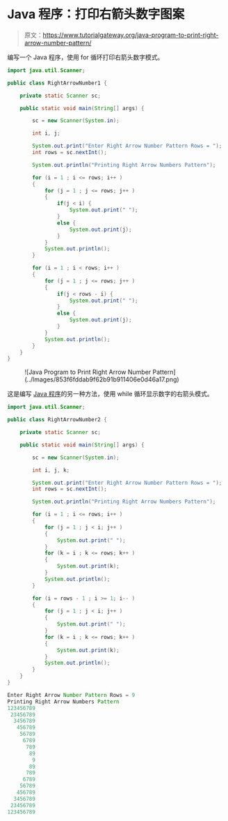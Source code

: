 # Java 程序：打印右箭头数字图案

> 原文：<https://www.tutorialgateway.org/java-program-to-print-right-arrow-number-pattern/>

编写一个 Java 程序，使用 for 循环打印右箭头数字模式。

```java
import java.util.Scanner;

public class RightArrowNumber1 {

	private static Scanner sc;

	public static void main(String[] args) {

		sc = new Scanner(System.in);	

		int i, j;

		System.out.print("Enter Right Arrow Number Pattern Rows = ");
		int rows = sc.nextInt();

		System.out.println("Printing Right Arrow Numbers Pattern");

		for (i = 1 ; i <= rows; i++ ) 
		{
			for (j = 1 ; j <= rows; j++ ) 
			{
				if(j < i) {
					System.out.print(" ");
				}
				else {
					System.out.print(j);
				}
			}
			System.out.println();
		}

		for (i = 1 ; i < rows; i++ ) 
		{
			for (j = 1 ; j <= rows; j++ ) 
			{
				if(j < rows - i) {
					System.out.print(" ");
				}
				else {
					System.out.print(j);
				}
			}
			System.out.println();
		}
	}
}
```

<figure class="wp-block-image size-large">![Java Program to Print Right Arrow Number Pattern](../Images/853f6fddab9f62b91b911406e0d46a17.png)</figure>

这是编写 [Java 程序](https://www.tutorialgateway.org/learn-java-programs/)的另一种方法，使用 while 循环显示数字的右箭头模式。

```java
import java.util.Scanner;

public class RightArrowNumber2 {

	private static Scanner sc;

	public static void main(String[] args) {

		sc = new Scanner(System.in);	

		int i, j, k;

		System.out.print("Enter Right Arrow Number Pattern Rows = ");
		int rows = sc.nextInt();

		System.out.println("Printing Right Arrow Numbers Pattern");

		for (i = 1 ; i <= rows; i++ ) 
		{
			for (j = 1 ; j < i; j++ ) 
			{
				System.out.print(" ");
			}
			for (k = i ; k <= rows; k++ ) 
			{
				System.out.print(k);
			}
			System.out.println();
		}

		for (i = rows - 1 ; i >= 1; i-- ) 
		{
			for (j = 1 ; j < i; j++ ) 
			{
				System.out.print(" ");
			}
			for (k = i ; k <= rows; k++ ) 
			{
				System.out.print(k);
			}
			System.out.println();
		}
	}
}
```

```java
Enter Right Arrow Number Pattern Rows = 9
Printing Right Arrow Numbers Pattern
123456789
 23456789
  3456789
   456789
    56789
     6789
      789
       89
        9
       89
      789
     6789
    56789
   456789
  3456789
 23456789
123456789
```